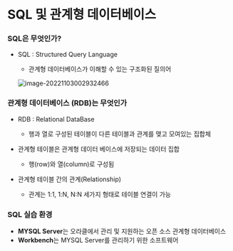 # SQL 및 관계형 데이터베이스

### SQL은 무엇인가?



- SQL : Structured Query Language

  - 관계형 데이터베이스가 이해할 수 있는 구조화된 질의어

  ![image-20221103002932466](C:/Users/yes47/AppData/Roaming/Typora/typora-user-images/image-20221103002932466.png)



### 관계형 데이터베이스 (RDB)는 무엇인가

- RDB : Relational DataBase
  - 행과 열로 구성된 테이블이 다른 테이블과 관계를 맺고 모여있는 집합체



- 관계형 테이블은 관계형 데이터 베이스에 저장되는 데이터 집합
  - 행(row)와 열(column)로 구성됨



- 관계형 테이블 간의 관계(Relationship)
  - 관계는 1:1, 1:N, N:N 세가지 형태로 테이블 연결이 가능





### SQL 실습 환경

- **MYSQL Server**는 오라클에서 관리 및 지원하는 오픈 소스 관계형 데이터베이스
- **Workbench**는 MYSQL Server를 관리하기 위한 소프트웨어